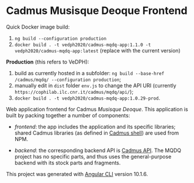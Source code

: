 # Cadmus Musisque Deoque Frontend

Quick Docker image build:

1. `ng build --configuration production`
2. `docker build . -t vedph2020/cadmus-mqdq-app:1.1.0 -t vedph2020/cadmus-mqdq-app:latest` (replace with the current version)

**Production** (this refers to VeDPH):

1. build as currently hosted in a subfolder: `ng build --base-href /cadmus/mqdq/ --configuration production`;
2. manually edit in `dist` folder `env.js` to change the API URI (currently `https://cophilab.ilc.cnr.it/cadmus/mqdq/api/`);
3. `docker build . -t vedph2020/cadmus-mqdq-app:1.0.29-prod`.

Web application frontend for Cadmus _Musisque Deoque_. This application is built by packing together a number of components:

- _frontend_: the app includes the application and its specific libraries; shared Cadmus libraries (as defined in [Cadmus shell](https://github.com/vedph/cadmus_shell)) are used from NPM.

- _backend_: the corresponding backend API is [Cadmus API](https://github.com/vedph/cadmus_api). The MQDQ project has no specific parts, and thus uses the general-purpose backend with its stock parts and fragments.

This project was generated with [Angular CLI](https://github.com/angular/angular-cli) version 10.1.6.
